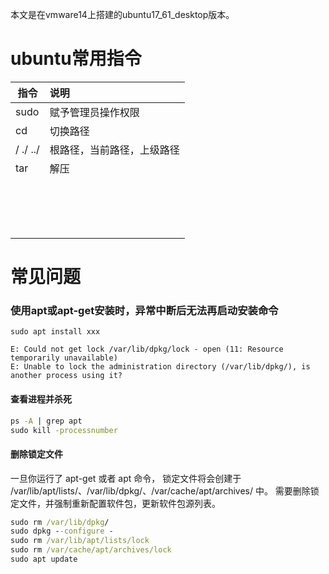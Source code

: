 本文是在vmware14上搭建的ubuntu17_61_desktop版本。


ubuntu常用指令
===
|指令                       |说明                                                                  |
| ------------------------- |:---------------------------------------------------------------------|
|sudo                       |赋予管理员操作权限                                                    |
|cd                         |切换路径                                                              |
|/ ./ ../                   |根路径，当前路径，上级路径                                            |
|tar                        |解压                                                                  |
|                       |                                                                          |
|                       |                                                                          |
|                       |                                                                          |
|                       |                                                                          |
|                       |                                                                          |
|                       |                                                                          |
|                       |                                                                          |
|                       |                                                                          |
|                       |                                                                          |
|                       |                                                                          |
|                       |                                                                          |
|                       |                                                                          |
|                       |                                                                          |
|                       |                                                                          |
|                       |                                                                          |
|                       |                                                                          |


常见问题
===

### 使用apt或apt-get安装时，异常中断后无法再启动安装命令
```log
sudo apt install xxx

E: Could not get lock /var/lib/dpkg/lock - open (11: Resource temporarily unavailable)
E: Unable to lock the administration directory (/var/lib/dpkg/), is another process using it?
```
#### 查看进程并杀死
```cmd
ps -A | grep apt
sudo kill -processnumber
```

#### 删除锁定文件

一旦你运行了 apt-get 或者 apt 命令，
锁定文件将会创建于 /var/lib/apt/lists/、/var/lib/dpkg/、/var/cache/apt/archives/ 中。
需要删除锁定文件，并强制重新配置软件包，更新软件包源列表。

```cmd
sudo rm /var/lib/dpkg/
sudo dpkg --configure -
sudo rm /var/lib/apt/lists/lock
sudo rm /var/cache/apt/archives/lock
sudo apt update
```